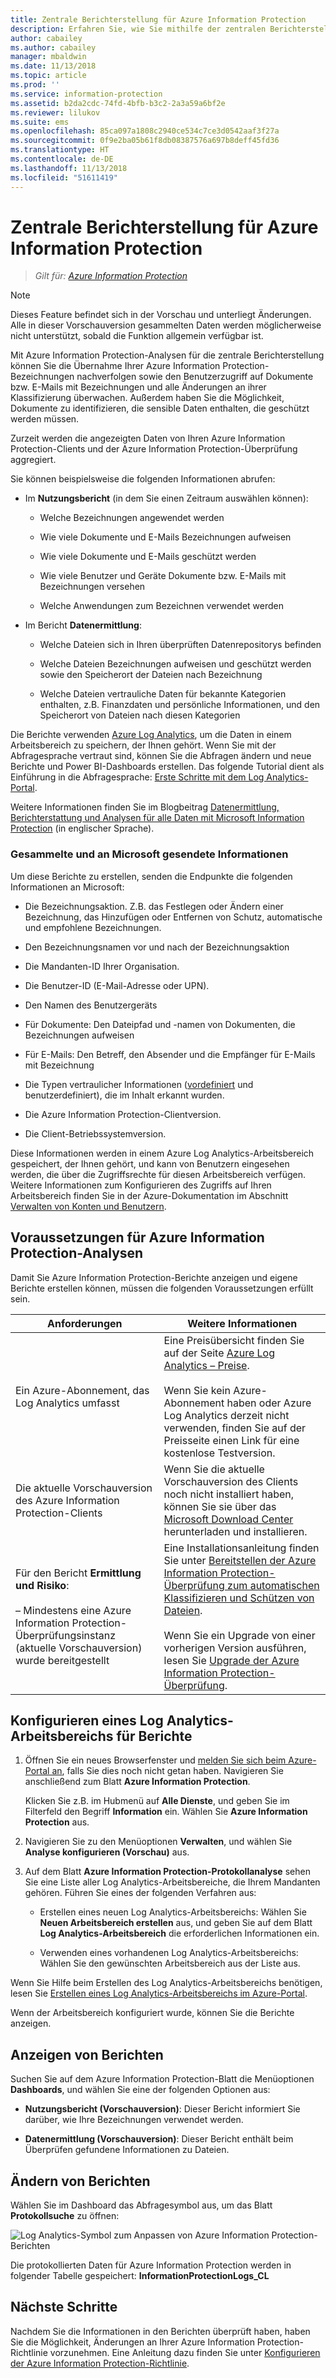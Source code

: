 ```yaml
---
title: Zentrale Berichterstellung für Azure Information Protection
description: Erfahren Sie, wie Sie mithilfe der zentralen Berichterstellung die Übernahme Ihrer Azure Information Protection-Bezeichnungen nachverfolgen und Dateien mit vertraulichen Daten erkennen.
author: cabailey
ms.author: cabailey
manager: mbaldwin
ms.date: 11/13/2018
ms.topic: article
ms.prod: ''
ms.service: information-protection
ms.assetid: b2da2cdc-74fd-4bfb-b3c2-2a3a59a6bf2e
ms.reviewer: lilukov
ms.suite: ems
ms.openlocfilehash: 85ca097a1808c2940ce534c7ce3d0542aaf3f27a
ms.sourcegitcommit: 0f9e2ba05b61f8db08387576a697b8deff45fd36
ms.translationtype: HT
ms.contentlocale: de-DE
ms.lasthandoff: 11/13/2018
ms.locfileid: "51611419"
---
```

# <a name="central-reporting-for-azure-information-protection"></a>Zentrale Berichterstellung für Azure Information Protection

>*Gilt für: [Azure Information Protection](https://azure.microsoft.com/pricing/details/information-protection)*

> [!NOTE]
> Dieses Feature befindet sich in der Vorschau und unterliegt Änderungen. Alle in dieser Vorschauversion gesammelten Daten werden möglicherweise nicht unterstützt, sobald die Funktion allgemein verfügbar ist.


Mit Azure Information Protection-Analysen für die zentrale Berichterstellung können Sie die Übernahme Ihrer Azure Information Protection-Bezeichnungen nachverfolgen sowie den Benutzerzugriff auf Dokumente bzw. E-Mails mit Bezeichnungen und alle Änderungen an ihrer Klassifizierung überwachen. Außerdem haben Sie die Möglichkeit, Dokumente zu identifizieren, die sensible Daten enthalten, die geschützt werden müssen.

Zurzeit werden die angezeigten Daten von Ihren Azure Information Protection-Clients und der Azure Information Protection-Überprüfung aggregiert.

Sie können beispielsweise die folgenden Informationen abrufen:

- Im **Nutzungsbericht** (in dem Sie einen Zeitraum auswählen können):
    
    - Welche Bezeichnungen angewendet werden
    
    - Wie viele Dokumente und E-Mails Bezeichnungen aufweisen
    
    - Wie viele Dokumente und E-Mails geschützt werden
    
    - Wie viele Benutzer und Geräte Dokumente bzw. E-Mails mit Bezeichnungen versehen
    
    - Welche Anwendungen zum Bezeichnen verwendet werden

- Im Bericht **Datenermittlung**:

    - Welche Dateien sich in Ihren überprüften Datenrepositorys befinden
    
    - Welche Dateien Bezeichnungen aufweisen und geschützt werden sowie den Speicherort der Dateien nach Bezeichnung
    
    - Welche Dateien vertrauliche Daten für bekannte Kategorien enthalten, z.B. Finanzdaten und persönliche Informationen, und den Speicherort von Dateien nach diesen Kategorien
    
Die Berichte verwenden [Azure Log Analytics](/azure/log-analytics/log-analytics-overview), um die Daten in einem Arbeitsbereich zu speichern, der Ihnen gehört. Wenn Sie mit der Abfragesprache vertraut sind, können Sie die Abfragen ändern und neue Berichte und Power BI-Dashboards erstellen. Das folgende Tutorial dient als Einführung in die Abfragesprache: [Erste Schritte mit dem Log Analytics-Portal](https://docs.loganalytics.io/docs/Learn/Getting-Started/Getting-started-with-the-Analytics-portal). 

Weitere Informationen finden Sie im Blogbeitrag [Datenermittlung, Berichterstattung und Analysen für alle Daten mit Microsoft Information Protection](https://techcommunity.microsoft.com/t5/Azure-Information-Protection/Data-discovery-reporting-and-analytics-for-all-your-data-with/ba-p/253854) (in englischer Sprache).

### <a name="information-collected-and-sent-to-microsoft"></a>Gesammelte und an Microsoft gesendete Informationen

Um diese Berichte zu erstellen, senden die Endpunkte die folgenden Informationen an Microsoft:

- Die Bezeichnungsaktion. Z.B. das Festlegen oder Ändern einer Bezeichnung, das Hinzufügen oder Entfernen von Schutz, automatische und empfohlene Bezeichnungen.

- Den Bezeichnungsnamen vor und nach der Bezeichnungsaktion

- Die Mandanten-ID Ihrer Organisation.

- Die Benutzer-ID (E-Mail-Adresse oder UPN).

- Den Namen des Benutzergeräts

- Für Dokumente: Den Dateipfad und -namen von Dokumenten, die Bezeichnungen aufweisen

- Für E-Mails: Den Betreff, den Absender und die Empfänger für E-Mails mit Bezeichnung 

- Die Typen vertraulicher Informationen ([vordefiniert](https://docs.microsoft.com/office365/securitycompliance/what-the-sensitive-information-types-look-for) und benutzerdefiniert), die im Inhalt erkannt wurden.

- Die Azure Information Protection-Clientversion.

- Die Client-Betriebssystemversion.

Diese Informationen werden in einem Azure Log Analytics-Arbeitsbereich gespeichert, der Ihnen gehört, und kann von Benutzern eingesehen werden, die über die Zugriffsrechte für diesen Arbeitsbereich verfügen. Weitere Informationen zum Konfigurieren des Zugriffs auf Ihren Arbeitsbereich finden Sie in der Azure-Dokumentation im Abschnitt [Verwalten von Konten und Benutzern](/azure/log-analytics/log-analytics-manage-access?toc=/azure/azure-monitor#manage-accounts-and-users).

## <a name="prerequisites-for-azure-information-protection-analytics"></a>Voraussetzungen für Azure Information Protection-Analysen
Damit Sie Azure Information Protection-Berichte anzeigen und eigene Berichte erstellen können, müssen die folgenden Voraussetzungen erfüllt sein.

|Anforderungen|Weitere Informationen|
|---------------|--------------------|
|Ein Azure-Abonnement, das Log Analytics umfasst|Eine Preisübersicht finden Sie auf der Seite [Azure Log Analytics – Preise](https://azure.microsoft.com/pricing/details/log-analytics).<br /><br />Wenn Sie kein Azure-Abonnement haben oder Azure Log Analytics derzeit nicht verwenden, finden Sie auf der Preisseite einen Link für eine kostenlose Testversion.|
|Die aktuelle Vorschauversion des Azure Information Protection-Clients|Wenn Sie die aktuelle Vorschauversion des Clients noch nicht installiert haben, können Sie sie über das [Microsoft Download Center](https://www.microsoft.com/en-us/download/details.aspx?id=53018) herunterladen und installieren.|
|Für den Bericht **Ermittlung und Risiko**: <br /><br />– Mindestens eine Azure Information Protection-Überprüfungsinstanz (aktuelle Vorschauversion) wurde bereitgestellt|Eine Installationsanleitung finden Sie unter [Bereitstellen der Azure Information Protection-Überprüfung zum automatischen Klassifizieren und Schützen von Dateien](deploy-aip-scanner.md). <br /><br />Wenn Sie ein Upgrade von einer vorherigen Version ausführen, lesen Sie [Upgrade der Azure Information Protection-Überprüfung](./rms-client/client-admin-guide.md#upgrading-the-azure-information-protection-scanner).|


## <a name="configure-a-log-analytics-workspace-for-the-reports"></a>Konfigurieren eines Log Analytics-Arbeitsbereichs für Berichte

1. Öffnen Sie ein neues Browserfenster und [melden Sie sich beim Azure-Portal an](configure-policy.md#signing-in-to-the-azure-portal), falls Sie dies noch nicht getan haben. Navigieren Sie anschließend zum Blatt **Azure Information Protection**. 
    
    Klicken Sie z.B. im Hubmenü auf **Alle Dienste**, und geben Sie im Filterfeld den Begriff **Information** ein. Wählen Sie **Azure Information Protection** aus.
    
2. Navigieren Sie zu den Menüoptionen **Verwalten**, und wählen Sie **Analyse konfigurieren (Vorschau)** aus.

3. Auf dem Blatt **Azure Information Protection-Protokollanalyse** sehen Sie eine Liste aller Log Analytics-Arbeitsbereiche, die Ihrem Mandanten gehören. Führen Sie eines der folgenden Verfahren aus:
    
    - Erstellen eines neuen Log Analytics-Arbeitsbereichs: Wählen Sie **Neuen Arbeitsbereich erstellen** aus, und geben Sie auf dem Blatt **Log Analytics-Arbeitsbereich** die erforderlichen Informationen ein.
    
    - Verwenden eines vorhandenen Log Analytics-Arbeitsbereichs: Wählen Sie den gewünschten Arbeitsbereich aus der Liste aus.

Wenn Sie Hilfe beim Erstellen des Log Analytics-Arbeitsbereichs benötigen, lesen Sie [Erstellen eines Log Analytics-Arbeitsbereichs im Azure-Portal](https://docs.microsoft.com/azure/log-analytics/log-analytics-quick-create-workspace).

Wenn der Arbeitsbereich konfiguriert wurde, können Sie die Berichte anzeigen.

## <a name="how-to-view-the-reports"></a>Anzeigen von Berichten

Suchen Sie auf dem Azure Information Protection-Blatt die Menüoptionen **Dashboards**, und wählen Sie eine der folgenden Optionen aus:

- **Nutzungsbericht (Vorschauversion)**: Dieser Bericht informiert Sie darüber, wie Ihre Bezeichnungen verwendet werden. 

- **Datenermittlung (Vorschauversion)**: Dieser Bericht enthält beim Überprüfen gefundene Informationen zu Dateien.

## <a name="how-to-modify-the-reports"></a>Ändern von Berichten

Wählen Sie im Dashboard das Abfragesymbol aus, um das Blatt **Protokollsuche** zu öffnen: 

![Log Analytics-Symbol zum Anpassen von Azure Information Protection-Berichten](./media/log-analytics-icon.png)


Die protokollierten Daten für Azure Information Protection werden in folgender Tabelle gespeichert: **InformationProtectionLogs_CL**

## <a name="next-steps"></a>Nächste Schritte
Nachdem Sie die Informationen in den Berichten überprüft haben, haben Sie die Möglichkeit, Änderungen an Ihrer Azure Information Protection-Richtlinie vorzunehmen. Eine Anleitung dazu finden Sie unter [Konfigurieren der Azure Information Protection-Richtlinie](configure-policy.md).